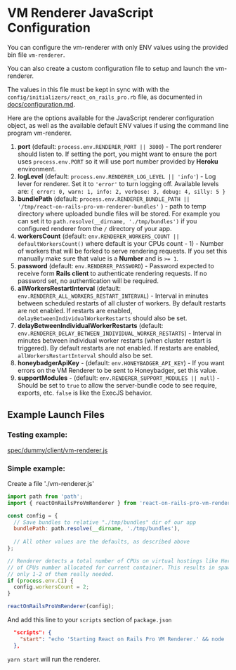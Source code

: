 # VM Renderer JavaScript Configuration

You can configure the vm-renderer with only ENV values using the provided bin file `vm-renderer`.

You can also create a custom configuration file to setup and launch the vm-renderer.

The values in this file must be kept in sync with with the `config/initializers/react_on_rails_pro.rb` file, as documented in [docs/configuration.md](../configuration.md).

Here are the options available for the JavaScript renderer configuration object, as well as the available default ENV values if using the command line program vm-renderer.

1. **port** (default: `process.env.RENDERER_PORT || 3800`) - The port renderer should listen to. 
   If setting the port, you might want to ensure the port uses `process.env.PORT` so it will use port number provided by **Heroku** environment. 
1. **logLevel** (default: `process.env.RENDERER_LOG_LEVEL || 'info'`) - Log lever for renderer. Set it to `'error'` to turn logging off. Available levels are: `{ error: 0, warn: 1, info: 2, verbose: 3, debug: 4, silly: 5 }`
1. **bundlePath** (default: `process.env.RENDERER_BUNDLE_PATH || '/tmp/react-on-rails-pro-vm-renderer-bundles'` ) - path to temp directory where uploaded bundle files will be stored. For example you can set it to `path.resolve(__dirname, './tmp/bundles')` if you configured renderer from the `/` directory of your app. 
1. **workersCount** (default: `env.RENDERER_WORKERS_COUNT || defaultWorkersCount()` where default is your CPUs count - 1) - Number of workers that will be forked to serve rendering requests. If you set this manually make sure that value is a **Number** and is `>= 1`.
1. **password** (default: `env.RENDERER_PASSWORD`) - Password expected to receive form **Rails client** to authenticate rendering requests. If no password set, no authentication will be required.
1. **allWorkersRestartInterval** (default: `env.RENDERER_ALL_WORKERS_RESTART_INTERVAL`) - Interval in minutes between scheduled restarts of all cluster of workers. By default restarts are not enabled. If restarts are enabled, `delayBetweenIndividualWorkerRestarts` should also be set.
1. **delayBetweenIndividualWorkerRestarts** (default: `env.RENDERER_DELAY_BETWEEN_INDIVIDUAL_WORKER_RESTARTS`) - Interval in minutes between individual worker restarts (when cluster restart is triggered). By default restarts are not enabled. If restarts are enabled, `allWorkersRestartInterval` should also be set.
1. **honeybadgerApiKey** - (default: `env.HONEYBADGER_API_KEY`) - If you want errors on the VM Renderer to be sent to Honeybadger, set this value.
1. **supportModules** - (default: `env.RENDERER_SUPPORT_MODULES || null`) - Should be set to `true` to allow the server-bundle code to see require, exports, etc. `false` is like the ExecJS behavior.

## Example Launch Files

### Testing example: 

[spec/dummy/client/vm-renderer.js](../../spec/dummy/client/vm-renderer.js)

### Simple example:

Create a file './vm-renderer.js'
```js
import path from 'path';
import { reactOnRailsProVmRenderer } from 'react-on-rails-pro-vm-renderer';

const config = {
  // Save bundles to relative "./tmp/bundles" dir of our app 
  bundlePath: path.resolve(__dirname, './tmp/bundles'), 
  
  // All other values are the defaults, as described above 
};

// Renderer detects a total number of CPUs on virtual hostings like Heroku or CircleCI instead
// of CPUs number allocated for current container. This results in spawning many workers while
// only 1-2 of them really needed.
if (process.env.CI) {
  config.workersCount = 2;
}

reactOnRailsProVmRenderer(config);

```

And add this line to your `scripts` section of `package.json`

```json
  "scripts": {
    "start": "echo 'Starting React on Rails Pro VM Renderer.' && node ./vm-renderer.js"
  },
```

`yarn start` will run the renderer.
